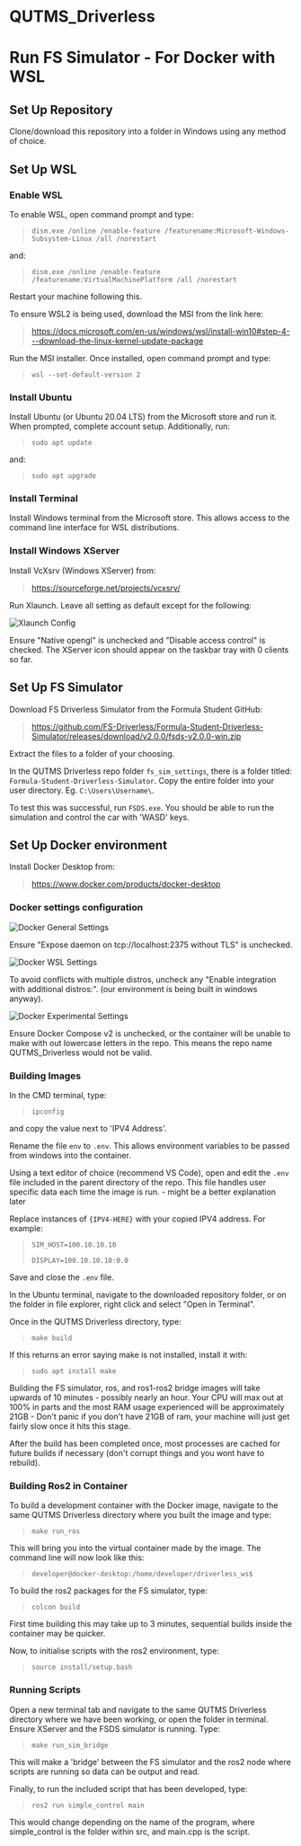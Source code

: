 # QUTMS_Driverless

# Run FS Simulator - For Docker with WSL

## Set Up Repository

Clone/download this repository into a folder in Windows using any method of choice.


## Set Up WSL 
### Enable WSL
 
To enable WSL, open command prompt and type: 
> `dism.exe /online /enable-feature /featurename:Microsoft-Windows-Subsystem-Linux /all /norestart`

and:

> `dism.exe /online /enable-feature /featurename:VirtualMachinePlatform /all /norestart`

Restart your machine following this.

To ensure WSL2 is being used, download the MSI from the link here:

> https://docs.microsoft.com/en-us/windows/wsl/install-win10#step-4---download-the-linux-kernel-update-package

Run the MSI installer. 
Once installed, open command prompt and type:

> `wsl --set-default-version 2`
 
 
### Install Ubuntu
 
Install Ubuntu (or Ubuntu 20.04 LTS) from the Microsoft store and run it.
When prompted, complete account setup.
Additionally, run:
> `sudo apt update`

and:

> `sudo apt upgrade`

 
### Install Terminal
 
Install Windows terminal from the Microsoft store.
This allows access to the command line interface for WSL distributions.

 
### Install Windows XServer

Install VcXsrv (Windows XServer) from:
> https://sourceforge.net/projects/vcxsrv/

Run Xlaunch.
Leave all setting as default except for the following:

![Xlaunch Config](/images/xserver_setting.png)

Ensure "Native opengl" is unchecked and "Disable access control" is checked.
The XServer icon should appear on the taskbar tray with 0 clients so far.
 
 
## Set Up FS Simulator
 
Download FS Driverless Simulator from the Formula Student GitHub:

> https://github.com/FS-Driverless/Formula-Student-Driverless-Simulator/releases/download/v2.0.0/fsds-v2.0.0-win.zip

Extract the files to a folder of your choosing.

In the QUTMS Driverless repo folder `fs_sim_settings`, there is a folder titled: `Formula-Student-Driverless-Simulator`.
Copy the entire folder into your user directory. 
Eg. `C:\Users\Username\`.

To test this was successful, run `FSDS.exe`. 
You should be able to run the simulation and control the car with 'WASD' keys.
 
 
## Set Up Docker environment
 
Install Docker Desktop from:
> https://www.docker.com/products/docker-desktop


### Docker settings configuration

![Docker General Settings](/images/docker_settings1.png)

Ensure "Expose daemon on tcp://localhost:2375 without TLS" is unchecked.


![Docker WSL Settings](/images/docker_settings2.png)

To avoid conflicts with multiple distros, uncheck any "Enable integration with additional distros:".
(our environment is being built in windows anyway).


![Docker Experimental Settings](/images/docker_settings3.png)

Ensure Docker Compose v2 is unchecked, or the container will be unable to make with out lowercase letters in the repo.
This means the repo name QUTMS_Driverless would not be valid.


### Building Images

In the CMD terminal, type:

> `ipconfig`

and copy the value next to 'IPV4 Address'.

Rename the file `env` to `.env`. This allows environment variables to be passed from windows into the container.

Using a text editor of choice (recommend VS Code), open and edit the `.env` file included in the parent directory of the repo.
This file handles user specific data each time the image is run. - might be a better explanation later

Replace instances of `{IPV4-HERE}` with your copied IPV4 address. For example:

> `SIM_HOST=100.10.10.10`
>
> `DISPLAY=100.10.10.10:0.0`

Save and close the `.env` file.

In the Ubuntu terminal, navigate to the downloaded repository folder, or on the folder in file explorer, right click and select "Open in Terminal".

Once in the QUTMS Driverless directory, type:

> `make build`

If this returns an error saying make is not installed, install it with:

> `sudo apt install make`


Building the FS simulator, ros, and ros1-ros2 bridge images will take upwards of 10 minutes - possibly nearly an hour.
Your CPU will max out at 100% in parts and the most RAM usage experienced will be approximately 21GB - Don't panic if you don't have 21GB of ram, your machine will just get fairly slow once it hits this stage.

After the build has been completed once, most processes are cached for future builds if necessary (don't corrupt things and you wont have to rebuild).


### Building Ros2 in Container

To build a development container with the Docker image, navigate to the same QUTMS Driverless directory where you built the image and type:

> `make run_ros`

This will bring you into the virtual container made by the image. The command line will now look like this:

> `developer@docker-desktop:/home/developer/driverless_ws$`

To build the ros2 packages for the FS simulator, type:

> `colcon build`

First time building this may take up to 3 minutes, sequential builds inside the container may be quicker.

Now, to initialise scripts with the ros2 environment, type:

> `source install/setup.bash`


### Running Scripts

Open a new terminal tab and navigate to the same QUTMS Driverless directory where we have been working, or open the folder in terminal. Ensure XServer and the FSDS simulator is running. Type:

> `make run_sim_bridge`

This will make a 'bridge' between the FS simulator and the ros2 node where scripts are running so data can be output and read.


Finally, to run the included script that has been developed, type:

> `ros2 run simple_control main`

This would change depending on the name of the program, where simple_control is the folder within src, and main.cpp is the script.